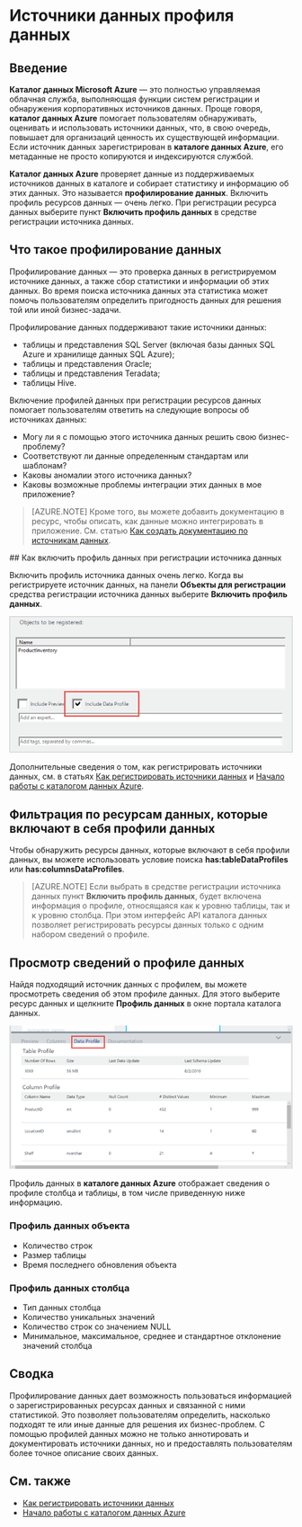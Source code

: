 <properties
	pageTitle="Практическое руководство по созданию профилей данных для источников данных"
	description="В статье приведены инструкции по добавлению профилей данных уровня таблиц и столбцов при регистрации источников данных в каталоге данных Azure. В статье также объясняется, как профили данных помогают анализировать имеющиеся источники."
	services="data-catalog"
	documentationCenter=""
	authors="spelluru"
	manager="NA"
	editor=""
	tags=""/>
<tags
	ms.service="data-catalog"
	ms.devlang="NA"
	ms.topic="article"
	ms.tgt_pltfrm="NA"
	ms.workload="data-catalog"
	ms.date="06/27/2016"
	ms.author="spelluru"/>

# Источники данных профиля данных

## Введение

**Каталог данных Microsoft Azure** — это полностью управляемая облачная служба, выполняющая функции систем регистрации и обнаружения корпоративных источников данных. Проще говоря, **каталог данных Azure** помогает пользователям обнаруживать, оценивать и использовать источники данных, что, в свою очередь, повышает для организаций ценность их существующей информации. Если источник данных зарегистрирован в **каталоге данных Azure**, его метаданные не просто копируются и индексируются службой.

**Каталог данных Azure** проверяет данные из поддерживаемых источников данных в каталоге и собирает статистику и информацию об этих данных. Это называется **профилирование данных**. Включить профиль ресурсов данных — очень легко. При регистрации ресурса данных выберите пункт **Включить профиль данных** в средстве регистрации источника данных.

## Что такое профилирование данных

Профилирование данных — это проверка данных в регистрируемом источнике данных, а также сбор статистики и информации об этих данных. Во время поиска источника данных эта статистика может помочь пользователям определить пригодность данных для решения той или иной бизнес-задачи.

<!-- In [How to discover data sources](data-catalog-how-to-discover.md), you learn about **Azure Data Catalog's** extensive search capabilities including searching for data assets that have a profile. See [How to include a data profile when registering a data source](#howto). -->

Профилирование данных поддерживают такие источники данных:

- таблицы и представления SQL Server (включая базы данных SQL Azure и хранилище данных SQL Azure);
- таблицы и представления Oracle;
- таблицы и представления Teradata;
- таблицы Hive.

Включение профилей данных при регистрации ресурсов данных помогает пользователям ответить на следующие вопросы об источниках данных:

-	Могу ли я с помощью этого источника данных решить свою бизнес-проблему?
-	Соответствуют ли данные определенным стандартам или шаблонам?
-	Каковы аномалии этого источника данных?
-	Каковы возможные проблемы интеграции этих данных в мое приложение?

> [AZURE.NOTE] Кроме того, вы можете добавить документацию в ресурс, чтобы описать, как данные можно интегрировать в приложение. См. статью [Как создать документацию по источникам данных](data-catalog-how-to-documentation.md).


<a name="howto"/>
## Как включить профиль данных при регистрации источника данных

Включить профиль источника данных очень легко. Когда вы регистрируете источник данных, на панели **Объекты для регистрации** средства регистрации источника данных выберите **Включить профиль данных**.

![](media\data-catalog-data-profile\data-catalog-register-profile.png)

Дополнительные сведения о том, как регистрировать источники данных, см. в статьях [Как регистрировать источники данных](data-catalog-how-to-register.md) и [Начало работы с каталогом данных Azure](data-catalog-get-started.md).


## Фильтрация по ресурсам данных, которые включают в себя профили данных
Чтобы обнаружить ресурсы данных, которые включают в себя профили данных, вы можете использовать условие поиска **has:tableDataProfiles** или **has:columnsDataProfiles**.

> [AZURE.NOTE] Если выбрать в средстве регистрации источника данных пункт **Включить профиль данных**, будет включена информация о профиле, относящаяся как к уровню таблицы, так и к уровню столбца. При этом интерфейс API каталога данных позволяет регистрировать ресурсы данных только с одним набором сведений о профиле.

## Просмотр сведений о профиле данных

Найдя подходящий источник данных с профилем, вы можете просмотреть сведения об этом профиле данных. Для этого выберите ресурс данных и щелкните **Профиль данных** в окне портала каталога данных.

![](media\data-catalog-data-profile\data-catalog-view.png)

Профиль данных в **каталоге данных Azure** отображает сведения о профиле столбца и таблицы, в том числе приведенную ниже информацию.

### Профиль данных объекта

-	Количество строк
-	Размер таблицы
-	Время последнего обновления объекта

### Профиль данных столбца

- Тип данных столбца
- Количество уникальных значений
- Количество строк со значением NULL
- Минимальное, максимальное, среднее и стандартное отклонение значений столбца

## Сводка
Профилирование данных дает возможность пользоваться информацией о зарегистрированных ресурсах данных и связанной с ними статистикой. Это позволяет пользователям определить, насколько подходят те или иные данные для решения их бизнес-проблем. С помощью профилей данных можно не только аннотировать и документировать источники данных, но и предоставлять пользователям более точное описание своих данных.


## См. также
-	[Как регистрировать источники данных](data-catalog-how-to-register.md)
-	[Начало работы с каталогом данных Azure](data-catalog-get-started.md)

<!---HONumber=AcomDC_0629_2016-->